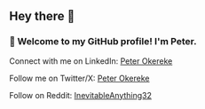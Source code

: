 ## Hey there 👋

### 👀 Welcome to my GitHub profile! I'm Peter.
Connect with me on LinkedIn: [Peter Okereke](https://www.linkedin.com/in/peterokereke)

Follow me on Twitter/X: [Peter Okereke](https://https://twitter.com/realpco)

Follow on Reddit: [InevitableAnything32](https://www.reddit.com/user/inevitableanything32/)
